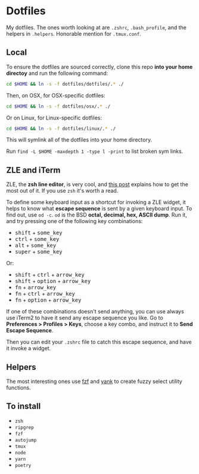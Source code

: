 # Dotfiles

My dotfiles. The ones worth looking at are `.zshrc`, `.bash_profile`, and the helpers in `.helpers`. Honorable mention for `.tmux.conf`.

## Local

To ensure the dotfiles are sourced correctly, clone this repo **into your home directoy** and run the following command:

```sh
cd $HOME && ln -s -f dotfiles/dotfiles/.* ./
```

Then, on OSX, for OSX-specific dotfiles:

```sh
cd $HOME && ln -s -f dotfiles/osx/.* ./
```

Or on Linux, for Linux-specific dotfiles:

```sh
cd $HOME && ln -s -f dotfiles/linux/.* ./
```

This will symlink all of the dotfiles into your home directory.

Run `find -L $HOME -maxdepth 1 -type l -print` to list broken sym links.

## ZLE and iTerm

ZLE, the **zsh line editor**, is very cool, and [this post](http://sgeb.io/posts/2014/04/zsh-zle-custom-widgets/) explains how to get the most out of it. If you use `zsh` it's worth a read.

To define some keyboard input as a shortcut for invoking a ZLE widget, it helps to know what **escape sequence** is sent by a given keyboard input. To find out, use `od -c`. `od` is the BSD **octal, decimal, hex, ASCII dump**. Run it, and try pressing one of the following key combinations:

- <kbd>shift</kbd> + <kbd>some_key</kbd>
- <kbd>ctrl</kbd> + <kbd>some_key</kbd>
- <kbd>alt</kbd> + <kbd>some_key</kbd>
- <kbd>super</kbd> + <kbd>some_key</kbd>

Or:

- <kbd>shift</kbd> + <kbd>ctrl</kbd> + <kbd>arrow_key</kbd>
- <kbd>shift</kbd> + <kbd>option</kbd> + <kbd>arrow_key</kbd>
- <kbd>fn</kbd> + <kbd>arrow_key</kbd>
- <kbd>fn</kbd> + <kbd>ctrl</kbd> + <kbd>arrow_key</kbd>
- <kbd>fn</kbd> + <kbd>option</kbd> + <kbd>arrow_key</kbd>

If one of these combinations doesn't send anything, you can use always use iTerm2 to have it send any escape sequence you like. Go to **Preferences > Profiles > Keys**, choose a key combo, and instruct it to **Send Escape Sequence**.

Then you can edit your `.zshrc` file to catch this escape sequence, and have it invoke a widget.

## Helpers

The most interesting ones use [fzf](https://github.com/junegunn/fzf) and [yank](https://github.com/mptre/yank) to create fuzzy select utility functions.

## To install

- `zsh`
- `ripgrep`
- `fzf`
- `autojump`
- `tmux`
- `node`
- `yarn`
- `poetry`

